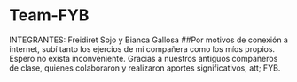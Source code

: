 # Team-FYB
INTEGRANTES: Freidiret Sojo y Bianca Gallosa
##Por motivos de conexión a internet, subí tanto los ejercios de mi compañera como los míos propios. Espero no exista inconveniente. 
Gracias a nuestros antiguos compañeros de clase, quienes colaboraron y realizaron aportes significativos, att; FYB.
